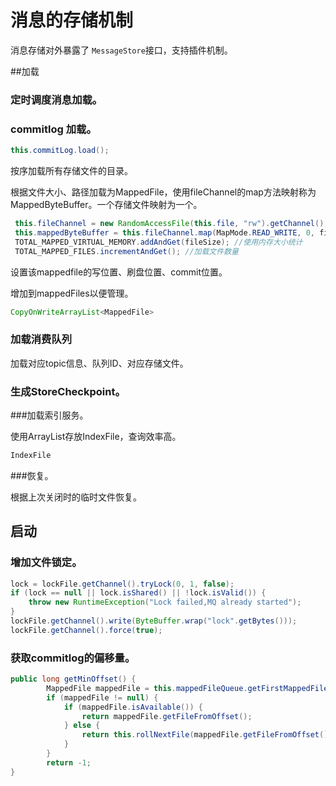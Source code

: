 # 消息的存储机制

消息存储对外暴露了 ```MessageStore```接口，支持插件机制。

##加载

### 定时调度消息加载。

### commitlog 加载。



```java
this.commitLog.load();
```

按序加载所有存储文件的目录。

根据文件大小、路径加载为MappedFile，使用fileChannel的map方法映射称为MappedByteBuffer。一个存储文件映射为一个。

```java
 this.fileChannel = new RandomAccessFile(this.file, "rw").getChannel();
 this.mappedByteBuffer = this.fileChannel.map(MapMode.READ_WRITE, 0, fileSize);
 TOTAL_MAPPED_VIRTUAL_MEMORY.addAndGet(fileSize); //使用内存大小统计
 TOTAL_MAPPED_FILES.incrementAndGet(); //加载文件数量

```

设置该mappedfile的写位置、刷盘位置、commit位置。

增加到mappedFiles以便管理。

```java 
CopyOnWriteArrayList<MappedFile>
```



### 加载消费队列

 加载对应topic信息、队列ID、对应存储文件。

### 生成StoreCheckpoint。

###加载索引服务。

使用ArrayList存放IndexFile，查询效率高。

```java
IndexFile
```



###恢复。

根据上次关闭时的临时文件恢复。

## 启动

### 增加文件锁定。

```java
lock = lockFile.getChannel().tryLock(0, 1, false);
if (lock == null || lock.isShared() || !lock.isValid()) {
    throw new RuntimeException("Lock failed,MQ already started");
}
lockFile.getChannel().write(ByteBuffer.wrap("lock".getBytes()));
lockFile.getChannel().force(true);
```

### 获取commitlog的偏移量。

```java
public long getMinOffset() {
        MappedFile mappedFile = this.mappedFileQueue.getFirstMappedFile();
        if (mappedFile != null) {
            if (mappedFile.isAvailable()) {
                return mappedFile.getFileFromOffset();
            } else {
                return this.rollNextFile(mappedFile.getFileFromOffset());
            }
        }
        return -1;
}
```

